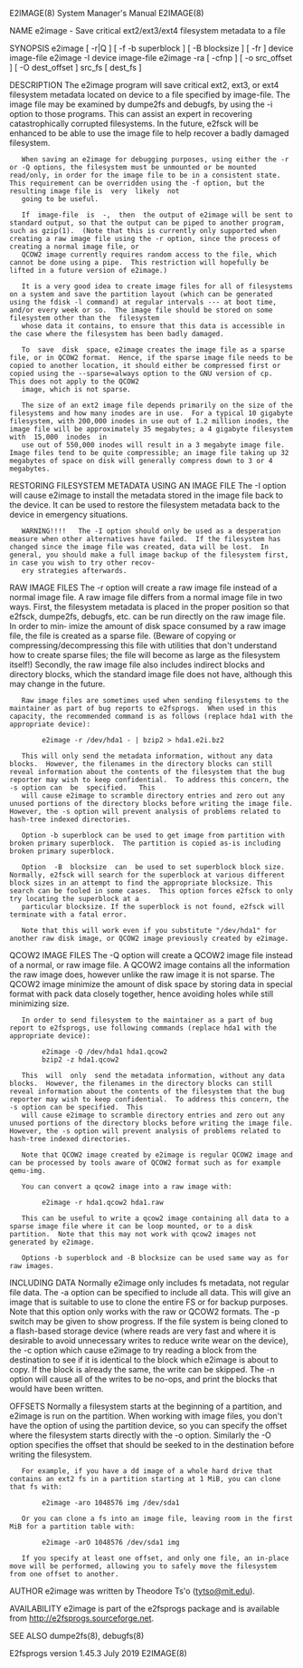 E2IMAGE(8)                                                                                                                                      System Manager's Manual                                                                                                                                      E2IMAGE(8)

NAME
       e2image - Save critical ext2/ext3/ext4 filesystem metadata to a file

SYNOPSIS
       e2image [ -r|Q ] [ -f -b superblock ] [ -B blocksize ] [ -fr ] device image-file
       e2image -I device image-file
       e2image -ra [ -cfnp ] [ -o src_offset ] [ -O dest_offset ] src_fs [ dest_fs ]

DESCRIPTION
       The  e2image  program  will  save  critical  ext2, ext3, or ext4 filesystem metadata located on device to a file specified by image-file.  The image file may be examined by dumpe2fs and debugfs, by using the -i option to those programs.  This can assist an expert in recovering catastrophically corrupted
       filesystems.  In the future, e2fsck will be enhanced to be able to use the image file to help recover a badly damaged filesystem.

       When saving an e2image for debugging purposes, using either the -r or -Q options, the filesystem must be unmounted or be mounted read/only, in order for the image file to be in a consistent state.  This requirement can be overridden using the -f option, but the resulting image file is  very  likely  not
       going to be useful.

       If  image-file  is  -,  then  the output of e2image will be sent to standard output, so that the output can be piped to another program, such as gzip(1).  (Note that this is currently only supported when creating a raw image file using the -r option, since the process of creating a normal image file, or
       QCOW2 image currently requires random access to the file, which cannot be done using a pipe.  This restriction will hopefully be lifted in a future version of e2image.)

       It is a very good idea to create image files for all of filesystems on a system and save the partition layout (which can be generated using the fdisk -l command) at regular intervals --- at boot time, and/or every week or so.  The image file should be stored on some filesystem other than the  filesystem
       whose data it contains, to ensure that this data is accessible in the case where the filesystem has been badly damaged.

       To  save  disk  space, e2image creates the image file as a sparse file, or in QCOW2 format.  Hence, if the sparse image file needs to be copied to another location, it should either be compressed first or copied using the --sparse=always option to the GNU version of cp.  This does not apply to the QCOW2
       image, which is not sparse.

       The size of an ext2 image file depends primarily on the size of the filesystems and how many inodes are in use.  For a typical 10 gigabyte filesystem, with 200,000 inodes in use out of 1.2 million inodes, the image file will be approximately 35 megabytes; a 4 gigabyte filesystem with  15,000  inodes  in
       use out of 550,000 inodes will result in a 3 megabyte image file.  Image files tend to be quite compressible; an image file taking up 32 megabytes of space on disk will generally compress down to 3 or 4 megabytes.

RESTORING FILESYSTEM METADATA USING AN IMAGE FILE
       The -I option will cause e2image to install the metadata stored in the image file back to the device.  It can be used to restore the filesystem metadata back to the device in emergency situations.

       WARNING!!!!   The -I option should only be used as a desperation measure when other alternatives have failed.  If the filesystem has changed since the image file was created, data will be lost.  In general, you should make a full image backup of the filesystem first, in case you wish to try other recov‐
       ery strategies afterwards.

RAW IMAGE FILES
       The -r option will create a raw image file instead of a normal image file.  A raw image file differs from a normal image file in two ways.  First, the filesystem metadata is placed in the proper position so that e2fsck, dumpe2fs, debugfs, etc. can be run directly on the raw image file.  In order to min‐
       imize the amount of disk space consumed by a raw image file, the file is created as a sparse file.  (Beware of copying or compressing/decompressing this file with utilities that don't understand how to create sparse files; the file will become as large as the filesystem itself!)  Secondly, the raw image
       file also includes indirect blocks and directory blocks, which the standard image file does not have, although this may change in the future.

       Raw image files are sometimes used when sending filesystems to the maintainer as part of bug reports to e2fsprogs.  When used in this capacity, the recommended command is as follows (replace hda1 with the appropriate device):

            e2image -r /dev/hda1 - | bzip2 > hda1.e2i.bz2

       This will only send the metadata information, without any data blocks.  However, the filenames in the directory blocks can still reveal information about the contents of the filesystem that the bug reporter may wish to keep confidential.  To address this concern, the -s option can  be  specified.   This
       will cause e2image to scramble directory entries and zero out any unused portions of the directory blocks before writing the image file.  However, the -s option will prevent analysis of problems related to hash-tree indexed directories.

       Option -b superblock can be used to get image from partition with broken primary superblock.  The partition is copied as-is including broken primary superblock.

       Option  -B  blocksize  can  be used to set superblock block size. Normally, e2fsck will search for the superblock at various different block sizes in an attempt to find the appropriate blocksize. This search can be fooled in some cases.  This option forces e2fsck to only try locating the superblock at a
       particular blocksize. If the superblock is not found, e2fsck will terminate with a fatal error.

       Note that this will work even if you substitute "/dev/hda1" for another raw disk image, or QCOW2 image previously created by e2image.

QCOW2 IMAGE FILES
       The -Q option will create a QCOW2 image file instead of a normal, or raw image file.  A QCOW2 image contains all the information the raw image does, however unlike the raw image it is not sparse. The QCOW2 image minimize the amount of disk space by storing data in special format with pack  data  closely
       together, hence avoiding holes while still minimizing size.

       In order to send filesystem to the maintainer as a part of bug report to e2fsprogs, use following commands (replace hda1 with the appropriate device):

            e2image -Q /dev/hda1 hda1.qcow2
            bzip2 -z hda1.qcow2

       This  will  only  send the metadata information, without any data blocks.  However, the filenames in the directory blocks can still reveal information about the contents of the filesystem that the bug reporter may wish to keep confidential.  To address this concern, the -s option can be specified.  This
       will cause e2image to scramble directory entries and zero out any unused portions of the directory blocks before writing the image file.  However, the -s option will prevent analysis of problems related to hash-tree indexed directories.

       Note that QCOW2 image created by e2image is regular QCOW2 image and can be processed by tools aware of QCOW2 format such as for example qemu-img.

       You can convert a qcow2 image into a raw image with:

            e2image -r hda1.qcow2 hda1.raw

       This can be useful to write a qcow2 image containing all data to a sparse image file where it can be loop mounted, or to a disk partition.  Note that this may not work with qcow2 images not generated by e2image.

       Options -b superblock and -B blocksize can be used same way as for raw images.

INCLUDING DATA
       Normally e2image only includes fs metadata, not regular file data.  The -a option can be specified to include all data.  This will give an image that is suitable to use to clone the entire FS or for backup purposes.  Note that this option only works with the raw or QCOW2 formats.  The -p switch  may  be
       given  to show progress.  If the file system is being cloned to a flash-based storage device (where reads are very fast and where it is desirable to avoid unnecessary writes to reduce write wear on the device), the -c option which cause e2image to try reading a block from the destination to see if it is
       identical to the block which e2image is about to copy.  If the block is already the same, the write can be skipped.  The -n option will cause all of the writes to be no-ops, and print the blocks that would have been written.

OFFSETS
       Normally a filesystem starts at the beginning of a partition, and e2image is run on the partition.  When working with image files, you don't have the option of using the partition device, so you can specify the offset where the filesystem starts directly with the -o  option.   Similarly  the  -O  option
       specifies the offset that should be seeked to in the destination before writing the filesystem.

       For example, if you have a dd image of a whole hard drive that contains an ext2 fs in a partition starting at 1 MiB, you can clone that fs with:

            e2image -aro 1048576 img /dev/sda1

       Or you can clone a fs into an image file, leaving room in the first MiB for a partition table with:

            e2image -arO 1048576 /dev/sda1 img

       If you specify at least one offset, and only one file, an in-place move will be performed, allowing you to safely move the filesystem from one offset to another.

AUTHOR
       e2image was written by Theodore Ts'o (tytso@mit.edu).

AVAILABILITY
       e2image is part of the e2fsprogs package and is available from http://e2fsprogs.sourceforge.net.

SEE ALSO
       dumpe2fs(8), debugfs(8)

E2fsprogs version 1.45.3                                                                                                                               July 2019                                                                                                                                             E2IMAGE(8)
